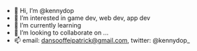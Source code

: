 - 👋 Hi, I’m @kennydop
- 👀 I’m interested in game dev, web dev, app dev
- 🌱 I’m currently learning
- 💞️ I’m looking to collaborate on ...
- 📫 email: dansooffeipatrick@gmail.com, twitter: @kennydop_

<!---
kennydop/kennydop is a ✨ special ✨ repository because its `README.md` (this file) appears on your GitHub profile.
You can click the Preview link to take a look at your changes.
--->
